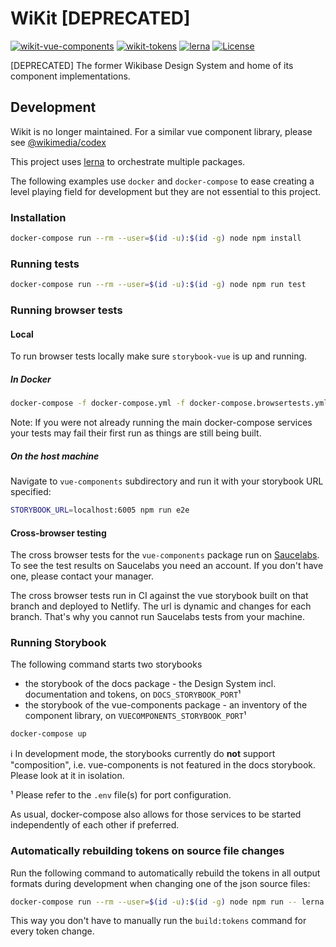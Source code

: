 # WiKit [DEPRECATED]

[![wikit-vue-components](https://img.shields.io/npm/v/@wmde/wikit-vue-components?label=wikit-vue-components)](https://www.npmjs.com/package/@wmde/wikit-vue-components)
[![wikit-tokens](https://img.shields.io/npm/v/@wmde/wikit-tokens?label=wikit-tokens)](https://www.npmjs.com/package/@wmde/wikit-tokens)
[![lerna](https://img.shields.io/badge/maintained%20with-lerna-cc00ff.svg)](https://lerna.js.org/)
[![License](https://img.shields.io/badge/License-BSD%203--Clause-blue.svg)](https://opensource.org/licenses/BSD-3-Clause)
  
[DEPRECATED] The former Wikibase Design System and home of its component implementations.

## Development

Wikit is no longer maintained. For a similar vue component library, please see [@wikimedia/codex](https://github.com/wikimedia/design-codex)

This project uses [lerna](https://lerna.js.org/) to orchestrate multiple packages.

The following examples use `docker` and `docker-compose` to ease creating a level playing field for development but they are not essential to this project.

### Installation

```sh
docker-compose run --rm --user=$(id -u):$(id -g) node npm install
```

### Running tests

```sh
docker-compose run --rm --user=$(id -u):$(id -g) node npm run test
```

### Running browser tests

#### Local

To run browser tests locally make sure `storybook-vue` is up and running.

##### In Docker

```sh
docker-compose -f docker-compose.yml -f docker-compose.browsertests.yml up browsertests
```

Note: If you were not already running the main docker-compose services your tests may fail their first run as things are still being built.

##### On the host machine

Navigate to `vue-components` subdirectory and run it with your storybook URL specified:

```sh
STORYBOOK_URL=localhost:6005 npm run e2e
```

#### Cross-browser testing

The cross browser tests for the `vue-components` package run on [Saucelabs](https://saucelabs.com/). To see the test results on Saucelabs you need an account. If you don't have one, please contact your manager.

The cross browser tests run in CI against the vue storybook built on that branch and deployed to Netlify.
The url is dynamic and changes for each branch. That's why you cannot run Saucelabs tests from your machine.

### Running Storybook

The following command starts two storybooks

* the storybook of the docs package - the Design System incl. documentation and tokens, on `DOCS_STORYBOOK_PORT`¹
* the storybook of the vue-components package - an inventory of the component library, on `VUECOMPONENTS_STORYBOOK_PORT`¹

```sh
docker-compose up
```

ℹ In development mode, the storybooks currently do **not** support "composition", i.e. vue-components is not featured in the docs storybook. Please look at it in isolation.

¹ Please refer to the `.env` file(s) for port configuration.

As usual, docker-compose also allows for those services to be started independently of each other if preferred.

### Automatically rebuilding tokens on source file changes

Run the following command to automatically rebuild the tokens in all output formats during development when changing one of the json source files:

```sh
docker-compose run --rm --user=$(id -u):$(id -g) node npm run -- lerna run watch --stream
```

This way you don't have to manually run the `build:tokens` command for every token change.
